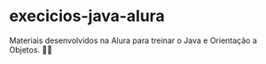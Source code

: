 # execicios-java-alura
Materiais desenvolvidos na Alura para treinar o Java e Orientação a Objetos. 👩‍💻
